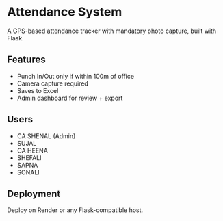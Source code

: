 # Attendance System

A GPS-based attendance tracker with mandatory photo capture, built with Flask.

## Features
- Punch In/Out only if within 100m of office
- Camera capture required
- Saves to Excel
- Admin dashboard for review + export

## Users
- CA SHENAL (Admin)
- SUJAL
- CA HEENA
- SHEFALI
- SAPNA
- SONALI

## Deployment
Deploy on Render or any Flask-compatible host.
